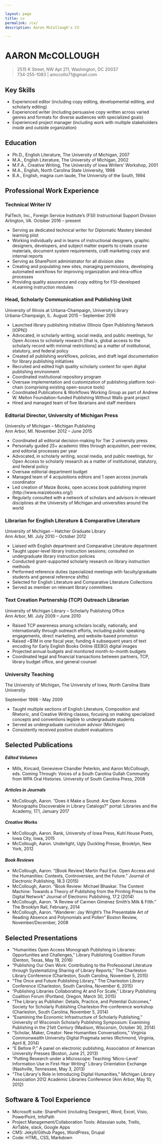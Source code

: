 ```yaml
---

layout: page
title: cv
permalink: /cv/
description: Aaron McCollough's CV

---
```


<!DOCTYPE html PUBLIC "-//W3C//DTD XHTML 1.0 Transitional//EN" "http://www.w3.org/TR/xhtml1/DTD/xhtml1-transitional.dtd">
<html xmlns="http://www.w3.org/1999/xhtml">
<head>
  <meta http-equiv="Content-Type" content="text/html; charset=utf-8" />
  <meta http-equiv="Content-Style-Type" content="text/css" />
  <meta name="generator" content="pandoc" />
  <title></title>
  <style type="text/css">code{white-space: pre;}</style>
  <link rel="stylesheet" href="style2.css" type="text/css" />
</head>
<body>
<h1 id="aaron-mccollough">AARON McCOLLOUGH</h1>
<blockquote>
<p>2515 K Street, NW Apt 211, Washington, DC 20037 <br> 734-255-1083 | amccollo71@gmail.com</p>
</blockquote>
<h2 id="key-skills">Key Skills</h2>
<ul>
<li>Experienced editor (including copy editing, developmental editing, and scholarly editing)</li>
<li>Experienced writer (including persuasive copy written across varied genres and formats for diverse audiences with specialized goals)</li>
<li>Experienced project manager (including work with multiple stakeholders inside and outside organization)</li>
</ul>
<h2 id="education">Education</h2>
<ul>
<li>Ph.D., English Literature, The University of Michigan, 2007</li>
<li>M.A., English Literature, The University of Michigan, 2002</li>
<li>M.F.A., Creative Writing, The University of Iowa Writers’ Workshop, 2001</li>
<li>M.A., English, North Carolina State University, 1998</li>
<li>B.A., English, magna cum laude, The University of the South, 1994</li>
</ul>
<h2 id="professional-work-experience">Professional Work Experience</h2>
<h3 id="technical-writer-iv">Technical Writer IV</h3>
<p>PalTech, Inc., Foreign Service Institute’s (FSI) Instructional Support Division <br> Arlington, VA. October 2016 – present</p>
<ul>
<li>Serving as dedicated technical writer for Diplomatic Mastery blended learning pilot</li>
<li>Working individually and in teams of instructional designers, graphic designers, developers, and subject matter experts to create course materials, document system requirements, craft marketing copy and internal reports</li>
<li>Serving as SharePoint administrator for all division sites</li>
<li>Creating and populating new sites, managing permissions, developing automated workflows for improving organization and intra-office processes</li>
<li>Providing quality assurance and copy editing for FSI-developed eLearning instruction modules</li>
</ul>
<h3 id="head-scholarly-communication-and-publishing-unit">Head, Scholarly Communication and Publishing Unit</h3>
<p>University of Illinois at Urbana-Champaign, University Library <br> Urbana-Champaign, IL. August 2015 – September 2016</p>
<ul>
<li>Launched library publishing initiative (Illinois Open Publishing Network [IOPN])</li>
<li>Advocated, in scholarly writing, social media, and public meetings, for Open Access to scholarly research [that is, global access to the scholarly record with minimal restrictions] as a matter of institutional, statutory, and federal policy</li>
<li>Created all publishing workflows, policies, and draft legal documentation for library publishing initiatives</li>
<li>Recruited and edited high quality scholarly content for open digital publishing environment</li>
<li>Coordinated institutional repository program</li>
<li>Oversaw implementation and customization of publishing platform tool-chain (comprising existing open-source tools)</li>
<li>Coordinated Publications &amp; Workflows Working Group as part of Andrew W. Mellon Foundation-funded Publishing Without Walls grant project</li>
<li>Hired and managed team of five librarians and staff members</li>
</ul>
<h3 id="editorial-director-university-of-michigan-press">Editorial Director, University of Michigan Press</h3>
<p>University of Michigan – Michigan Publishing <br> Ann Arbor, MI. November 2012 – June 2015</p>
<ul>
<li>Coordinated all editorial decision-making for Tier 2 university press</li>
<li>Personally guided 25+ academic titles through acquisition, peer-review, and editorial processes per year</li>
<li>Advocated, in scholarly writing, social media, and public meetings, for Open Access to scholarly research as a matter of institutional, statutory, and federal policy<br />
</li>
<li>Oversaw editorial department budget</li>
<li>Managed team of 4 acquisitions editors and 1 open access journals coordinator</li>
<li>Led creation of Maize Books, open access book publishing imprint (http://www.maizebooks.org/)</li>
<li>Regularly consulted with a network of scholars and advisors in relevant disciplines at the University of Michigan and universities around the world</li>
</ul>
<h3 id="librarian-for-english-literature-comparative-literature">Librarian for English Literature &amp; Comparative Literature</h3>
<p>University of Michigan – Hatcher Graduate Library <br> Ann Arbor, MI. July 2010 – October 2012</p>
<ul>
<li>Liaised with English department and Comparative Literature department</li>
<li>Taught upper-level library instruction sessions; consulted on undergraduate library instruction policies</li>
<li>Conducted grant-supported scholarly research on library instruction methods</li>
<li>Performed reference duties (specialized meetings with faculty/graduate students and general reference shifts)</li>
<li>Selected for English Literature and Comparative Literature Collections</li>
<li>Served as member on relevant library committees</li>
</ul>
<h3 id="text-creation-partnership-tcp-outreach-librarian">Text Creation Partnership (TCP) Outreach Librarian</h3>
<p>University of Michigan Library – Scholarly Publishing Office <br> Ann Arbor, MI. July 2009 – June 2010</p>
<ul>
<li>Raised TCP awareness among scholars locally, nationally, and internationally through outreach efforts, including public speaking engagements, direct marketing, and website-based promotion</li>
<li>Raised ~$1M in one fiscal year, funding 4 subsequent years of text encoding for Early English Books Online (EEBO) digital images</li>
<li>Projected annual budgets and monitored month-to-month budgets</li>
<li>Coordinated legal and financial transactions between partners, TCP, library budget office, and general counsel</li>
</ul>
<h3 id="university-teaching">University Teaching</h3>
<p>The University of Michigan, The University of Iowa, North Carolina State University</p>
<p>September 1998 - May 2009</p>
<ul>
<li>Taught multiple sections of English Literature, Composition and Rhetoric, and Creative Writing classes, focusing on making specialized concepts and conventions legible to undergraduate students</li>
<li>Served as undergraduate curriculum advisor (Michigan)</li>
<li>Consistently received positive student evaluations</li>
</ul>
<h2 id="selected-publications">Selected Publications</h2>
<h4 id="edited-volumes"><em>Edited Volumes</em></h4>
<ul>
<li>Mills, Kincaid, Genevieve Chandler Peterkin, and Aaron McCollough, eds. Coming Through: Voices of a South Carolina Gullah Community from WPA Oral Histories. University of South Carolina Press, 2008</li>
</ul>
<h4 id="articles-in-journals"><em>Articles in Journals</em></h4>
<ul>
<li>McCollough, Aaron. “Does it Make a Sound: Are Open Access Monographs Discoverable in Library Catalogs?” portal: Libraries and the Academy, 17.1, January 2017</li>
</ul>
<h4 id="creative-works"><em>Creative Works</em></h4>
<ul>
<li>McCollough, Aaron. Rank, University of Iowa Press, Kuhl House Poets, Iowa City, Iowa, 2015</li>
<li>McCollough, Aaron. Underlight, Ugly Duckling Presse, Brooklyn, New York, 2012</li>
</ul>
<h4 id="book-reviews"><em>Book Reviews</em></h4>
<ul>
<li>McCollough, Aaron. “[Book Review] Martin Paul Eve. Open Access and the Humanities: Contexts, Controversies, and the Future.” Journal of Electronic Publishing, 18.3 (2015)</li>
<li>McCollough, Aaron. “Book Review: Michael Bhaskar. The Content Machine: Towards a Theory of Publishing from the Printing Press to the Digital Network” Journal of Electronic Publishing, 17.2 (2014)</li>
<li>McCollough, Aaron. “A Review of Carmen Giménez Smith’s Milk &amp; Filth.” The Brooklyn Rail, February, 2014</li>
<li>McCollough, Aaron. “Wanderer: Jay Wright’s The Presentable Art of Reading Absence and Polynomials and Pollen” Boston Review, November/December, 2008</li>
</ul>
<h2 id="selected-presentations">Selected Presentations</h2>
<ul>
<li>“Humanities Open Access Monograph Publishing in Libraries: Opportunities and Challenges,” Library Publishing Coalition Forum (Denton, Texas, May 19, 2016)</li>
<li>“Publishing Our Own Work: Contributing to the Professional Literature through Systematizing Sharing of Library Reports,” The Charleston Library Conference (Charleston, South Carolina, November 5, 2015)</li>
<li>“The Once and Future Publishing Library,” The Charleston Library Conference (Charleston, South Carolina, November 6, 2015)</li>
<li>“Publishing Libraries Collaborating At and For Scale,” Library Publishing Coalition Forum (Portland, Oregon, March 30, 2015)</li>
<li>“The Library as Publisher: Details, Practice, and Potential Outcomes,” Society for Scholarly Publishing Charleston Pre-conference workshop (Charleston, South Carolina, November 5, 2014)</li>
<li>“Examining the Economic Infrastructure of Scholarly Publishing,” University of Wisconsin Scholarly Publishing Symposium: Examining Publishing in the 21stt Century (Madison, Wisconsin, October 30, 2014)</li>
<li>“Scholar, Maker, Creator: New Humanities Conversations,” Virginia Commonwealth University Digital Pragmata series (Richmond, Virginia, April 8, 2014)</li>
<li>“E Before P,” A panel on electronic publishing, Association of American University Presses (Boston, June 21, 2013)</li>
<li>“Putting Research under a Microscope: Teaching ‘Micro-Level’ Information Use in First-Year Writing” Library Orientation Exchange (Nashville, Tennessee, May 3, 2013)</li>
<li>&quot;The Library's Role in Introducing Digital Humanities,&quot; Michigan Library Association 2012 Academic Libraries Conference (Ann Arbor, May 10, 2012)</li>
</ul>
<h2 id="software-tool-experience">Software &amp; Tool Experience</h2>
<ul>
<li>Microsoft suite: SharePoint (including Designer), Word, Excel, Visio, PowerPoint, InfoPath</li>
<li>Project Management/Collaboration Tools: Atlassian suite, Trello, AirTable, slack, Google Apps</li>
<li>CMS: Jekyll/Github Pages, WordPress, Drupal</li>
<li>Code: HTML, CSS, Markdown</li>
</ul>
</body>
</html>
